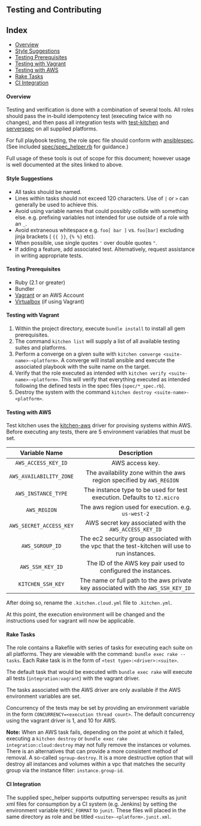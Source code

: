 Testing and Contributing
------------------------
## Index
* [Overview](#overview)
* [Style Suggestions](#style-suggestions)
* [Testing Prerequisites](#testing-prerequisites)
* [Testing with Vagrant](#testing-with-vagrant)
* [Testing with AWS](#testing-with-aws)
* [Rake Tasks](#rake-tasks)
* [CI Integration](#ci-integration)



#### Overview

Testing and verification is done with a combination of several tools. All roles should pass the in-build idempotency test (executing twice with no changes), and then pass all integration tests with [test-kitchen](http://kitchen.ci/) and [serverspec](http://serverspec.org/) on all supplied platforms.

For full playbook testing, the role spec file should conform with [ansiblespec](https://github.com/volanja/ansible_spec). (See included  [spec/spec_helper.rb](spec/_spec_helper.rb) for guidance.)

Full usage of these tools is out of scope for this document; however usage is well documented at the sites linked to above.

#### Style Suggestions
* All tasks should be named.
* Lines within tasks should not exceed 120 characters. Use of `|` or `>` can generally be used to achieve this.
* Avoid using variable names that could possibly collide with something else. e.g. prefixing variables not intended for use outside of a role with an `_`.
* Avoid extraneous whitespace e.g. `foo[ bar ]` vs. `foo[bar]` excluding jinja brackets ( `{{ }}`, `{% %}` etc).
* When possible, use single quotes `'` over double quotes `"`.
* If adding a feature, add associated test. Alternatively, request assistance in writing appropriate tests.


#### Testing Prerequisites
* Ruby (2.1 or greater)
* Bundler
* [Vagrant](https://www.vagrantup.com/downloads.html) or an AWS Account
* [Virtualbox](https://www.virtualbox.org/wiki/Downloads) (if using Vagrant)


#### Testing with Vagrant
1. Within the project directory, execute `bundle install` to install all gem prerequisites.
2. The command `kitchen list` will supply a list of all available testing suites and platforms.
3. Perform a converge on a given suite with `kitchen converge <suite-name>-<platform>`. A converge will install ansible and execute the associated playbook with the suite name on the target.
4. Verify that the role executed as intended with `kitchen verify <suite-name>-<platform>`. This will verify that everything executed as intended following the defined tests in the spec files (`spec/*_spec.rb`).
5. Destroy the system with the command `kitchen destroy <suite-name>-<platform>`.


#### Testing with AWS
Test kitchen uses the [kitchen-aws](https://github.com/test-kitchen/kitchen-ec2) driver for provising systems within AWS. Before executing any tests, there are 5 environment variables that must be set.

|      Variable Name      |                                           Description                                           |
|:-----------------------:|:-----------------------------------------------------------------------------------------------:|
|   `AWS_ACCESS_KEY_ID`   |                                         AWS access key.                                         |
| `AWS_AVAILABILITY_ZONE` |               The availability zone within the aws region specified by `AWS_REGION`             |
|   `AWS_INSTANCE_TYPE`   |             The instance type to be used for test execution. Defaults to `t2.micro`             |
|       `AWS_REGION`      |                       The aws region used for execution. e.g. `us-west-2`                       |
| `AWS_SECRET_ACCESS_KEY` |                      AWS secret key associated with the `AWS_ACCESS_KEY_ID`                     |
|     `AWS_SGROUP_ID`     | The ec2 security group associated with the vpc that the test-kitchen will use to run instances. |
|     `AWS_SSH_KEY_ID`    |                   The ID of the AWS key pair used to configured the instances.                  |
|    `KITCHEN_SSH_KEY`    |        The name or full path to the aws private key associated with the `AWS_SSH_KEY_ID`        |

After doing so, rename the `.kitchen.cloud.yml` file to `.kitchen.yml`.

At this point, the execution environment will be changed and the instructions used for vagrant will now be applicable.

#### Rake Tasks

The role contains a Rakefile with series of tasks for executing each suite on all platforms. They are viewable with the command:
`bundle exec rake --tasks`. Each Rake task is in the form of `<test type>:<driver>:<suite>`.

The default task that would be executed with `bundle exec rake` will execute all tests (`integration:vagrant`) with the vagrant driver.

The tasks associated with the AWS driver are only available if the AWS environment variables are set.

Concurrency of the tests may be set by providing an environment variable in the form `CONCURRENCY=<execution thread count>`. The default concurrency using the vagrant driver is 1, and 10 for AWS.

**Note:** When an AWS task fails, depending on the point at which it failed, executing a `kitchen destroy` or `bundle exec rake integration:cloud:destroy` may not fully remove the instances or volumes. There is an alternatives that can provide a more consistent method of removal. A so-called `sgroup-destroy`. It is a more destructive option that will destroy all instances and volumes within a vpc that matches the security group via the instance filter: `instance.group-id`.

#### CI Integration
The supplied spec_helper supports outputting serverspec results as junit xml files for consumption by a CI system (e.g. Jenkins) by setting the environment variable `RSPEC_FORMAT` to `junit`. These files will placed in the same directory as role and be titled `<suite>-<platform>.junit.xml`.